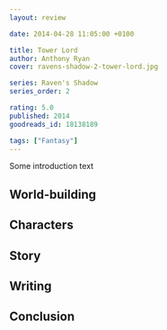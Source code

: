 ```yaml
---
layout: review

date: 2014-04-28 11:05:00 +0100

title: Tower Lord
author: Anthony Ryan
cover: ravens-shadow-2-tower-lord.jpg

series: Raven's Shadow
series_order: 2

rating: 5.0
published: 2014
goodreads_id: 18138189

tags: ["Fantasy"]
---
```


Some introduction text

<!--more-->

## World-building

## Characters

## Story

## Writing

## Conclusion
